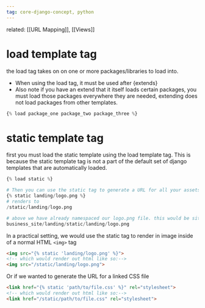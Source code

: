 ```yaml
---
tag: core-django-concept, python
---
```

related: [[URL Mapping]], [[Views]]

# load template tag
the load tag takes on on one or more packages/libraries to load into.
- When using the load tag, it must be used after {extends}
- Also note if you have an extend that it itself loads certain packages, you must load those packages everywhere they are needed, extending does not load packages from other templates.
```python
{% load package_one package_two package_three %}
```

# static template tag
first you must load the static template using the load template tag. This is because the static template tag is not a part of the default set of django templates that are automatically loaded.
```python
{% load static %}

# Then you can use the static tag to generate a URL for all your assets
{% static landing/logo.png %}
# renders to
/static/landing/logo.png

# above we have already namespaced our logo.png file. this would be sitting in:
business_site/landing/static/landing/logo.png
```

In a practical setting, we would use the static tag to render in image inside of a normal HTML 
`<img>` tag
```html
<img src="{% static 'landing/logo.png' %}">
<!-- which would render out html like so:-->
<img src="/static/landing/logo.png">
```

Or if we wanted to generate the URL for a linked CSS file
```html
<link href="{% static 'path/to/file.css' %}" rel="stylesheet">
<!-- which would render out html like so:-->
<link href="/static/path/to/file.css" rel="stylesheet">
```

